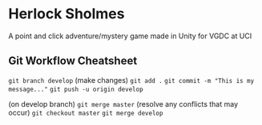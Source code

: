 # Herlock Sholmes
A point and click adventure/mystery game made in Unity for VGDC at UCI

## Git Workflow Cheatsheet
`git branch develop`
(make changes)
`git add .`
`git commit -m "This is my message..."`
`git push -u origin develop`

(on develop branch)
`git merge master`
(resolve any conflicts that may occur)
`git checkout master`
`git merge develop`